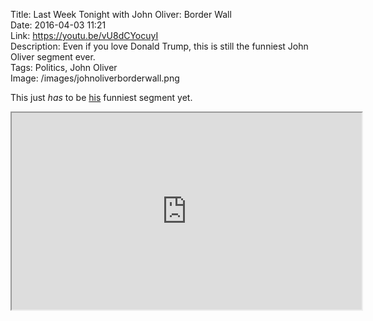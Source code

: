Title: Last Week Tonight with John Oliver: Border Wall  
Date: 2016-04-03 11:21  
Link: https://youtu.be/vU8dCYocuyI  
Description: Even if you love Donald Trump, this is still the funniest John Oliver segment ever.  
Tags: Politics, John Oliver  
Image: /images/johnoliverborderwall.png  

This just *has* to be [his][1] funniest segment yet.

<iframe class="radius" width="560" height="315" src="https://www.youtube.com/embed/vU8dCYocuyI" allowfullscreen></iframe>

[1]: /tags/John%20Oliver "Other posts featuring John Oliver"